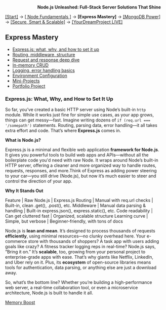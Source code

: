 **<p align="right">Node.js Unleashed: Full-Stack Server Solutions That Shine</p>**

[[Start]](../Introduction.md) → [[ Node Fundamentals ]](../chapter-01/1-1.md) → **[Express Mastery]** → [[MongoDB Power]](../chapter-03/3-1.md) → [[Secure, Smart & Scalable]](../chapter-04/4-1.md) → [[YourDreamProject LIVE]](../chapter-05/5-1.md)

## Express Mastery
* [Express.js: what, why, and how to set it up](#expressjs-what-why-and-how-to-set-it-up)
* [Routing, middleware, structure](2-2.md)
* [Request and response deep dive](2-3.md)
* [In-memory CRUD](2-4.md)
* [Logging, error handling basics](2-5.md)
* [Environment Configuration](2-6.md)
* [Mini-Projects](2-7.md)
* [Portfolio Project](2-8.md)

### Express.js: What, Why, and How to Set It Up

So far, you’ve created a basic HTTP server using Node’s built-in `http` module. While it works just fine for simple use cases, as your app grows, things can get messy—fast. Imagine writing dozens of `if (req.url === '/somepath')` statements. Routing, parsing data, error handling—it all takes extra effort and code.
That’s where **Express.js** comes in.

**What is Node.js?**

Express.js is a minimal and flexible web application **framework for Node.js**. It gives you powerful tools to build web apps and APIs—without all the boilerplate code you'd need with raw Node. It wraps around Node’s built-in HTTP server, offering a cleaner and more organized way to handle routes, requests, responses, and more.Think of Express as adding power steering to your car—you still drive (Node.js), but now it’s much easier to steer and control the direction of your app.

**Why It Stands Out**

Feature | Raw Node.js | Express.js
Routing | Manual with req.url checks | Built-in, clean .get(), .post(), etc.
Middleware | Manual data parsing & handling | Built-in express.json(), express.static(), etc.
Code readability | Can get cluttered fast | Organized, scalable structure
Learning curve | Simple, but verbose | Beginner-friendly, with tons of docs

Node.js is **lean and mean**. It’s designed to process thousands of requests **efficiently**, using minimal resources—no clunky overhead here. Your e-commerce store with thousands of shoppers? A task app with users adding goals like crazy? A fitness tracker logging reps in real-time? Node.js says, “Bring it on.” It’s **scalable**, too, growing from your personal project to enterprise-grade apps with ease. That’s why giants like Netflix, LinkedIn, and Uber rely on it.  Plus, its **ecosystem** of open-source libraries means tools for authentication, data parsing, or anything else are just a download away.

So, what’s the bottom line? Whether you’re building a high-performance web server, a real-time collaboration tool, or even a microservice architecture, Node.js is built to handle it all. 

[Memory Boost](2-1MB.md)
